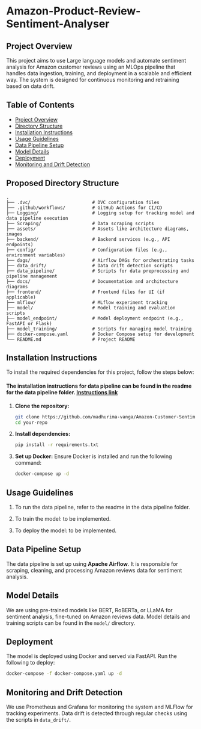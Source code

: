 # Amazon-Product-Review-Sentiment-Analyser

## Project Overview
This project aims to use Large language models and automate sentiment analysis for Amazon customer reviews using an MLOps pipeline that handles data ingestion, training, and deployment in a scalable and efficient way. The system is designed for continuous monitoring and retraining based on data drift.

## Table of Contents
- [Project Overview](#project-overview)
- [Directory Structure](#directory-structure)
- [Installation Instructions](#installation-instructions)
- [Usage Guidelines](#usage-guidelines)
- [Data Pipeline Setup](#data-pipeline-setup)
- [Model Details](#model-details)
- [Deployment](#deployment)
- [Monitoring and Drift Detection](#monitoring-and-drift-detection)


## Proposed Directory Structure
```
.
├── .dvc/                       # DVC configuration files
├── .github/workflows/          # GitHub Actions for CI/CD
├── Logging/                    # Logging setup for tracking model and data pipeline execution
├── Scraping/                   # Data scraping scripts
├── assets/                     # Assets like architecture diagrams, images
├── backend/                    # Backend services (e.g., API endpoints)
├── config/                     # Configuration files (e.g., environment variables)
├── dags/                       # Airflow DAGs for orchestrating tasks
├── data_drift/                 # Data drift detection scripts
├── data_pipeline/              # Scripts for data preprocessing and pipeline management
├── docs/                       # Documentation and architecture diagrams
├── frontend/                   # Frontend files for UI (if applicable)
├── mlflow/                     # MLflow experiment tracking
├── model/                      # Model training and evaluation scripts
├── model_endpoint/             # Model deployment endpoint (e.g., FastAPI or Flask)
├── model_training/             # Scripts for managing model training
├── docker-compose.yaml         # Docker Compose setup for development
└── README.md                   # Project README
```

## Installation Instructions
To install the required dependencies for this project, follow the steps below:

#### The installation instructions for data pipeline can be found in the readme for the data pipeline folder. [Instructions link](data_pipeline/README.md)


1. **Clone the repository:**
   ```bash
   git clone https://github.com/madhurima-vanga/Amazon-Customer-Sentiment-Analyser.git
   cd your-repo
   ```

2. **Install dependencies:**
   ```bash
   pip install -r requirements.txt
   ```

3. **Set up Docker:**
   Ensure Docker is installed and run the following command:
   ```bash
   docker-compose up -d
   ```

## Usage Guidelines
1. To run the data pipeline, refer to the readme in the data pipeline folder.

2. To train the model: to be implemented.

3. To deploy the model: to be implemented.

## Data Pipeline Setup
The data pipeline is set up using **Apache Airflow**. It is responsible for scraping, cleaning, and processing Amazon reviews data for sentiment analysis.

## Model Details
We are using pre-trained models like BERT, RoBERTa, or LLaMA for sentiment analysis, fine-tuned on Amazon reviews data. Model details and training scripts can be found in the `model/` directory.

## Deployment
The model is deployed using Docker and served via FastAPI. Run the following to deploy:
```bash
docker-compose -f docker-compose.yaml up -d
```

## Monitoring and Drift Detection
We use Prometheus and Grafana for monitoring the system and MLFlow for tracking experiments. Data drift is detected through regular checks using the scripts in `data_drift/`.


